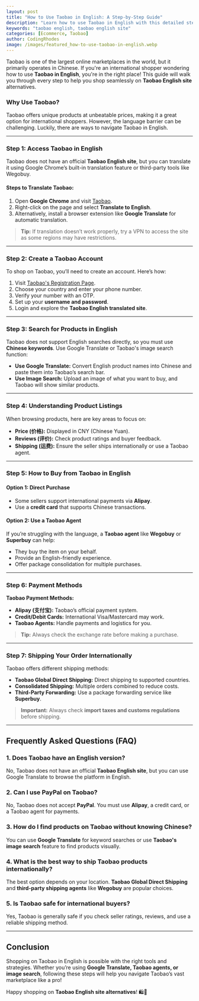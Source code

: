 ```yaml
---
layout: post
title: "How to Use Taobao in English: A Step-by-Step Guide"
description: "Learn how to use Taobao in English with this detailed step-by-step guide. Overcome language barriers and shop on the Taobao English site easily."
keywords: "taobao english, taobao english site"
categories: [Ecommerce, Taobao]
author: CodingRhodes
image: /images/featured_how-to-use-taobao-in-english.webp
---
```


Taobao is one of the largest online marketplaces in the world, but it primarily operates in Chinese. If you're an international shopper wondering how to use **Taobao in English**, you're in the right place! This guide will walk you through every step to help you shop seamlessly on **Taobao English site** alternatives.

### Why Use Taobao?
Taobao offers unique products at unbeatable prices, making it a great option for international shoppers. However, the language barrier can be challenging. Luckily, there are ways to navigate Taobao in English.

---

### Step 1: Access Taobao in English
Taobao does not have an official **Taobao English site**, but you can translate it using Google Chrome’s built-in translation feature or third-party tools like Wegobuy.

#### Steps to Translate Taobao:
1. Open **Google Chrome** and visit [Taobao](https://www.taobao.com).
2. Right-click on the page and select **Translate to English**.
3. Alternatively, install a browser extension like **Google Translate** for automatic translation.

> **Tip:** If translation doesn’t work properly, try a VPN to access the site as some regions may have restrictions.

---

### Step 2: Create a Taobao Account
To shop on Taobao, you’ll need to create an account. Here’s how:
1. Visit [Taobao's Registration Page](https://world.taobao.com/).
2. Choose your country and enter your phone number.
3. Verify your number with an OTP.
4. Set up your **username and password**.
5. Login and explore the **Taobao English translated site**.

---

<ins class="adsbygoogle"
     style="display:block"
     data-ad-client="ca-pub-2784742237479601"
     data-ad-slot="3760872290"
     data-ad-format="auto"
     data-full-width-responsive="true"></ins>
<script>
     (adsbygoogle = window.adsbygoogle || []).push({});
</script>

### Step 3: Search for Products in English
Taobao does not support English searches directly, so you must use **Chinese keywords**. Use Google Translate or Taobao's image search function:
- **Use Google Translate:** Convert English product names into Chinese and paste them into Taobao’s search bar.
- **Use Image Search:** Upload an image of what you want to buy, and Taobao will show similar products.

---

### Step 4: Understanding Product Listings
When browsing products, here are key areas to focus on:
- **Price (价格):** Displayed in CNY (Chinese Yuan).
- **Reviews (评价):** Check product ratings and buyer feedback.
- **Shipping (运费):** Ensure the seller ships internationally or use a Taobao agent.

---

### Step 5: How to Buy from Taobao in English
#### Option 1: Direct Purchase
- Some sellers support international payments via **Alipay**.
- Use a **credit card** that supports Chinese transactions.

#### Option 2: Use a Taobao Agent
If you’re struggling with the language, a **Taobao agent** like **Wegobuy** or **Superbuy** can help:
- They buy the item on your behalf.
- Provide an English-friendly experience.
- Offer package consolidation for multiple purchases.

---

### Step 6: Payment Methods
**Taobao Payment Methods:**
- **Alipay (支付宝):** Taobao’s official payment system.
- **Credit/Debit Cards:** International Visa/Mastercard may work.
- **Taobao Agents:** Handle payments and logistics for you.

> **Tip:** Always check the exchange rate before making a purchase.

---

### Step 7: Shipping Your Order Internationally
Taobao offers different shipping methods:
- **Taobao Global Direct Shipping:** Direct shipping to supported countries.
- **Consolidated Shipping:** Multiple orders combined to reduce costs.
- **Third-Party Forwarding:** Use a package forwarding service like **Superbuy**.

> **Important:** Always check **import taxes and customs regulations** before shipping.

---

## Frequently Asked Questions (FAQ)

<ins class="adsbygoogle"
     style="display:block"
     data-ad-client="ca-pub-2784742237479601"
     data-ad-slot="3760872290"
     data-ad-format="auto"
     data-full-width-responsive="true"></ins>
<script>
     (adsbygoogle = window.adsbygoogle || []).push({});
</script>

### 1. Does Taobao have an English version?
No, Taobao does not have an official **Taobao English site**, but you can use Google Translate to browse the platform in English.

### 2. Can I use PayPal on Taobao?
No, Taobao does not accept **PayPal**. You must use **Alipay**, a credit card, or a Taobao agent for payments.

### 3. How do I find products on Taobao without knowing Chinese?
You can use **Google Translate** for keyword searches or use **Taobao's image search** feature to find products visually.

### 4. What is the best way to ship Taobao products internationally?
The best option depends on your location. **Taobao Global Direct Shipping** and **third-party shipping agents** like **Wegobuy** are popular choices.

### 5. Is Taobao safe for international buyers?
Yes, Taobao is generally safe if you check seller ratings, reviews, and use a reliable shipping method.

---

## Conclusion
Shopping on Taobao in English is possible with the right tools and strategies. Whether you’re using **Google Translate, Taobao agents, or image search**, following these steps will help you navigate Taobao’s vast marketplace like a pro!

Happy shopping on **Taobao English site alternatives**! 🛍️🚀

